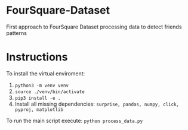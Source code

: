 # FourSquare-Dataset

First approach to FourSquare Dataset processing data to detect friends patterns

# Instructions

To install the virtual enviroment:

1. `python3 -m venv venv`
2. `source ./venv/bin/activate`
3. `pip3 install -e .`
4. Install all missing dependencies: `surprise, pandas, numpy, click, pyproj, matplotlib`

To run the main script execute: ```python process_data.py ```
